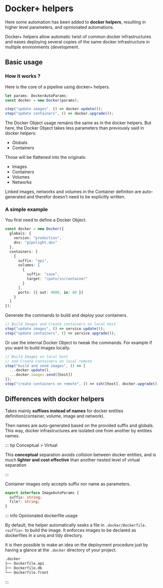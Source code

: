# Docker+ helpers <Badge type="danger" text="alpha" />

Here some automation has been added to **docker helpers**,
resulting in higher level parameters, and opinionated automations.

Docker+ helpers allow automatic twist of common docker infrastructures
and eases deploying several copies of the same docker infrastructure in multiple environments (development.

## Basic usage

### How it works ?

Here is the core of a pipeline using docker+ helpers.

```ts
let params: DockerAutoParams;
const docker = new Docker(params);

step("update images", () => docker.update());
step("update containers", () => docker.upgrade());
```

The Docker Object usage remains the same as in the docker helpers.
But here, the Docker Object takes less parameters than previously said in docker helpers:

- Globals
- Containers

Those will be flattened into the originals:

- Images
- Containers
- Volumes
- Networks

Linked images, networks and volumes in the Container definiton are auto-generated
and therefor doesn't need to be explicitly written.

### A simple example

You first need to define a Docker Object.

```ts
const docker = new Docker({
  globals: {
    version: "production",
    dns: "pipelight.dev"
  },
  containers: [
    {
      suffix: "api",
      volumes: [
        {
          suffix: "save",
          target: "/patn/in/container"
        }
      ],
      ports: [{ out: 9080, in: 80 }]
    }
  ]
});
```

Generate the commands to build and deploy your containers.

```ts
// Build Images and Create containers on local host
step("update images", () => service.update());
step("update containers", () => service.upgrade());
```

Or use the internal Docker Object to tweak the commands.
For example if you want to build images locally.

```ts
// Build Images on local host
// and Create containers on local remote
step("build and send images", () => [
  ...docker.update(),
  ...docker.images.send([host])
]);
step("create containers on remote", () => ssh([host], docker.upgrade()));
```

## Differences with docker helpers

Takes mainly **suffixes instead of names** for docker entities definition(container, volume, image and network).

Then names are auto-generated based on the provided suffix and globals.
This way, docker infrastructures are isolated one from another by entities names.

::: tip Conceptual > Virtual

This **conceptual** separation avoids collision between docker entities,
and is much **lighter and cost effective** than another nested level of virtual separation

:::

Container images only accepts suffix nor name as parameters.

```ts
export interface ImageAutoParams {
  suffix: string;
  file?: string;
}
```

::: info Opinionated dockerfile usage

By default, the helper automatically seaks a file in `.docker/Dockerfile.<suffix>`.
to build the image.
It enforces images to be declared as dockerfiles in a uniq and tidy directory.

It is then possible to make an idea on the deployment procedure just by having a glance at the `.docker` directory of your project.

```sh
.docker
├── Dockerfile.api
├── Dockerfile.db
└── Dockerfile.front
```

:::
